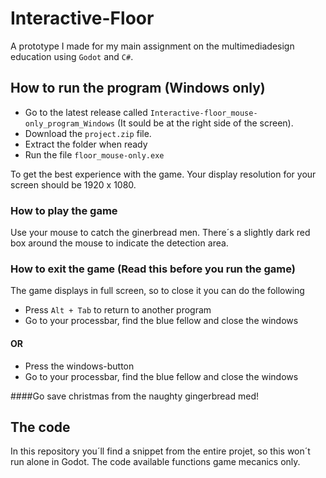 # Interactive-Floor
A prototype I made for my main assignment on the multimediadesign education using `Godot` and `C#`.

## How to run the program (Windows only)
- Go to the latest release called `Interactive-floor_mouse-only_program_Windows` (It sould be at the right side of the screen).
- Download the `project.zip` file.
- Extract the folder when ready
- Run the file `floor_mouse-only.exe`

To get the best experience with the game. Your display resolution for your screen should be 1920 x 1080.

### How to play the game
Use your mouse to catch the ginerbread men. There´s a slightly dark red box around the mouse to indicate the detection area.

### How to exit the game (Read this before you run the game)
The game displays in full screen, so to close it you can do the following
- Press `Alt + Tab` to return to another program
- Go to your processbar, find the blue fellow and close the windows

#### OR

- Press the windows-button
- Go to your processbar, find the blue fellow and close the windows



####Go save christmas from the naughty gingerbread med!

## The code
In this repository you´ll find a snippet from the entire projet, so this won´t run alone in Godot.
The code available functions game mecanics only.
